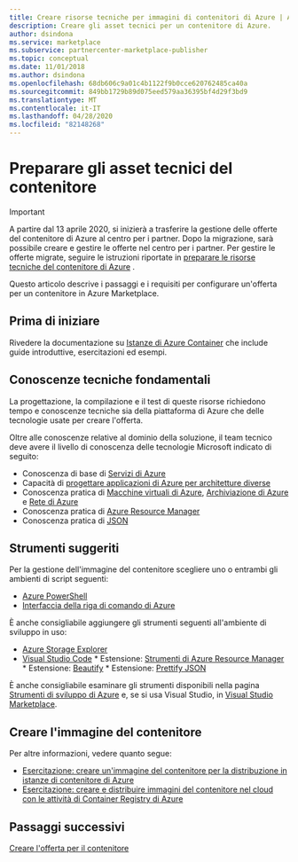 ```yaml
---
title: Creare risorse tecniche per immagini di contenitori di Azure | Azure Marketplace
description: Creare gli asset tecnici per un contenitore di Azure.
author: dsindona
ms.service: marketplace
ms.subservice: partnercenter-marketplace-publisher
ms.topic: conceptual
ms.date: 11/01/2018
ms.author: dsindona
ms.openlocfilehash: 68db606c9a01c4b1122f9b0cce620762485ca40a
ms.sourcegitcommit: 849bb1729b89d075eed579aa36395bf4d29f3bd9
ms.translationtype: MT
ms.contentlocale: it-IT
ms.lasthandoff: 04/28/2020
ms.locfileid: "82148268"
---
```

# <a name="prepare-your-container-technical-assets"></a>Preparare gli asset tecnici del contenitore

> [!IMPORTANT]
> A partire dal 13 aprile 2020, si inizierà a trasferire la gestione delle offerte del contenitore di Azure al centro per i partner. Dopo la migrazione, sarà possibile creare e gestire le offerte nel centro per i partner. Per gestire le offerte migrate, seguire le istruzioni riportate in [preparare le risorse tecniche del contenitore di Azure](https://docs.microsoft.com/azure/marketplace/partner-center-portal/create-azure-container-offer) .

Questo articolo descrive i passaggi e i requisiti per configurare un'offerta per un contenitore in Azure Marketplace.

## <a name="before-you-begin"></a>Prima di iniziare

Rivedere la documentazione su [Istanze di Azure Container](https://docs.microsoft.com/azure/container-instances) che include guide introduttive, esercitazioni ed esempi.

## <a name="fundamental-technical-knowledge"></a>Conoscenze tecniche fondamentali

La progettazione, la compilazione e il test di queste risorse richiedono tempo e conoscenze tecniche sia della piattaforma di Azure che delle tecnologie usate per creare l'offerta.
 
Oltre alle conoscenze relative al dominio della soluzione, il team tecnico deve avere il livello di conoscenza delle tecnologie Microsoft indicato di seguito:

-    Conoscenza di base di [Servizi di Azure](https://azure.microsoft.com/services/) 
-    Capacità di [progettare applicazioni di Azure per architetture diverse](https://azure.microsoft.com/solutions/architecture/)
-    Conoscenza pratica di [Macchine virtuali di Azure](https://azure.microsoft.com/services/virtual-machines/), [Archiviazione di Azure](https://azure.microsoft.com/services/?filter=storage) e [Rete di Azure](https://azure.microsoft.com/services/?filter=networking)
-    Conoscenza pratica di [Azure Resource Manager](https://azure.microsoft.com/features/resource-manager/)
-    Conoscenza pratica di [JSON](https://www.json.org/)

## <a name="suggested-tools"></a>Strumenti suggeriti

Per la gestione dell'immagine del contenitore scegliere uno o entrambi gli ambienti di script seguenti:

-    [Azure PowerShell](https://docs.microsoft.com/powershell/azure/overview)
-    [Interfaccia della riga di comando di Azure](https://docs.microsoft.com/cli/azure)

È anche consigliabile aggiungere gli strumenti seguenti all'ambiente di sviluppo in uso:

-    [Azure Storage Explorer](https://docs.microsoft.com/azure/vs-azure-tools-storage-manage-with-storage-explorer)
-    [Visual Studio Code](https://code.visualstudio.com/)
    *    Estensione: [Strumenti di Azure Resource Manager](https://marketplace.visualstudio.com/items?itemName=msazurermtools.azurerm-vscode-tools)
    *    Estensione: [Beautify](https://marketplace.visualstudio.com/items?itemName=HookyQR.beautify)
    *    Estensione: [Prettify JSON](https://marketplace.visualstudio.com/items?itemName=mohsen1.prettify-json)

È anche consigliabile esaminare gli strumenti disponibili nella pagina [Strumenti di sviluppo di Azure](https://azure.microsoft.com/tools/) e, se si usa Visual Studio, in [Visual Studio Marketplace](https://marketplace.visualstudio.com/).

## <a name="create-the-container-image"></a>Creare l'immagine del contenitore

Per altre informazioni, vedere quanto segue:

* [Esercitazione: creare un'immagine del contenitore per la distribuzione in istanze di contenitore di Azure](https://docs.microsoft.com/azure/container-instances/container-instances-tutorial-prepare-app)
* [Esercitazione: creare e distribuire immagini del contenitore nel cloud con le attività di Container Registry di Azure](https://docs.microsoft.com/azure/container-registry/container-registry-tutorial-quick-task)

## <a name="next-steps"></a>Passaggi successivi

[Creare l'offerta per il contenitore](./cpp-create-offer.md)

